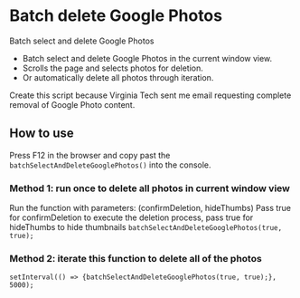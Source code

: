 # Batch delete Google Photos
Batch select and delete Google Photos 

 * Batch select and delete Google Photos in the current window view. 
 * Scrolls the page and selects photos for deletion.
 * Or automatically delete all photos through iteration.

Create this script because Virginia Tech sent me email requesting complete removal of Google Photo content.

## How to use
Press F12 in the browser and copy past the `batchSelectAndDeleteGooglePhotos()` into the console. 

### Method 1: run once to delete all photos in current window view
Run the function with parameters: (confirmDeletion, hideThumbs)
Pass true for confirmDeletion to execute the deletion process, pass true for hideThumbs to hide thumbnails
`batchSelectAndDeleteGooglePhotos(true, true);`

### Method 2: iterate this function to delete all of the photos
`setInterval(() => {batchSelectAndDeleteGooglePhotos(true, true);}, 5000);`
